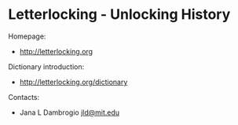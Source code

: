 Letterlocking - Unlocking History
===

Homepage:
* http://letterlocking.org

Dictionary introduction:
* http://letterlocking.org/dictionary

Contacts: 
* Jana L Dambrogio <jld@mit.edu>
